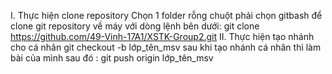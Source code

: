 I. Thực hiện clone repository
Chọn 1 folder rỗng chuột phải chọn gitbash để clone git repository về máy với dòng lệnh bên dưới:
git clone https://github.com/49-Vinh-17A1/XSTK-Group2.git
II. Thực hiện tạo nhánh cho cá nhân
git checkout -b lớp_tên_msv
sau khi tạo nhánh cá nhân thì làm bài của mình
sau đó :
git push origin lớp_tên_msv
